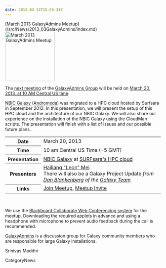 ```yaml
---
date: 2013-03-12T15:59:31Z
---
```

<div class='newsItemHeader'>[March 2013 GalaxyAdmins Meetup](/src/News/2013_03GalaxyAdmins/index.md)</div>

<div class='right'><a href='/Community/GalaxyAdmins/Meetups/2013_03_20'><img src='/Images/Logos/GalaxyAdmins.png' alt='March 2013 GalaxyAdmins Meetup' width="160" /></a> </div>

The [next meeting](/src/Community/GalaxyAdmins/Meetups/2013_03_20/index.md) of the [GalaxyAdmins Group](/src/Community/GalaxyAdmins/index.md) will be held on [March 20, 2013, at 10 AM Central US time](/src/Community/GalaxyAdmins/Meetups/2013_03_20/index.md). 

[NBIC Galaxy (Andromeda)](http://galaxy.nbic.nl/) was migrated to a HPC cloud hosted by Surfsara in September 2012. In this presentation, we will present the setup of this HPC cloud and the architecture of our NBIC Galaxy. We will also share our experience on the installation of the NBIC Galaxy using the CloudMan scripts. The presentation will finish with a list of issues and our possible future plans.

<table>
  <tr>
    <th> Date </th>
    <td> March 20, 2013 </td>
  </tr>
  <tr>
    <th> Time </th>
    <td> 10 am Central US Time (-5 GMT) </td>
  </tr>
  <tr>
    <th> Presentation </th>
    <td> </em><a href='http://galaxy.nbic.nl/'>NBIC Galaxy</a> at <a href='https://www.surfsara.nl/'>SURFsara's HPC cloud</a><em>  </td>
  </tr>
  <tr>
    <th> Presenters </th>
    <td> <a href="mailto:hailiang DOT mei AT nbic DOT nl">Hailiang "Leon" Mei</a><br />There will also be a </em>Galaxy Project Update<em> from <a href='/Dan'>Dan Blankenberg</a> of the <a href='/GalaxyTeam'>Galaxy Team</a> </td>
  </tr>
  <tr>
    <th> Links </th>
    <td> </em><a href='https://globalcampus.uiowa.edu:443/join_meeting.html?meetingId=1262344508128'>Join Meetup</a>, <a href='https://globalcampus.uiowa.edu:443/build_calendar.event?meetingId=1262344508128'>Meetup Invite</a><em> </td>
  </tr>
</table>


<br />

We use the [Blackboard Collaborate Web Conferencing system](/src/Community/GalaxyAdmins/Meetups/WebinarTech/index.md) for the meetup. Downloading the required applets in advance and using a headphone with microphone to prevent audio feedback during the call is recommended.

[GalaxyAdmins](/src/Community/GalaxyAdmins/index.md) is a discussion group for Galaxy community members who are responsible for large Galaxy installations. 

Srinivas Maddhi


CategoryNews
